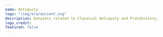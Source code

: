 ```yaml
---
name: Antiquity
logo: "/img/era/ancient.svg"
description: Datasets related to Classical Antiquity and Protohistory. <br> Datasets are ordered by the last modified date.
logo_credit: 
featured: false
---
```


